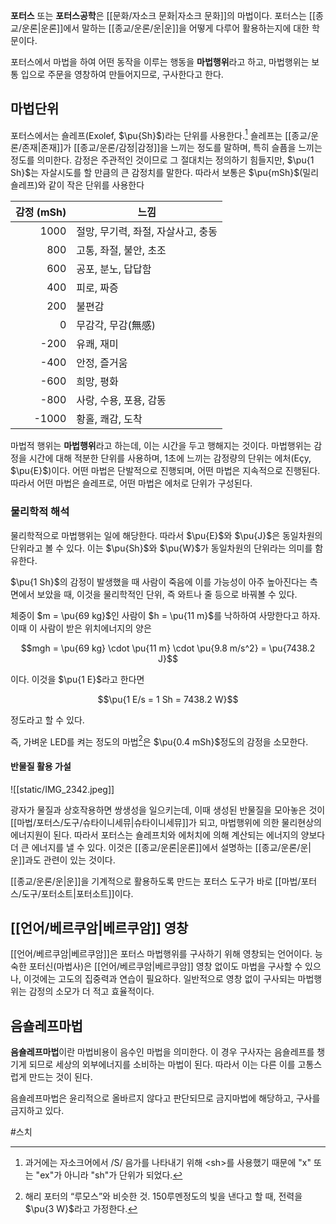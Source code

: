 **포터스** 또는 **포터스공학**은 [[문화/자소크 문화|자소크 문화]]의 마법이다. 포터스는 [[종교/운론|운론]]에서 말하는 [[종교/운론/운|운]]을 어떻게 다루어 활용하는지에 대한 학문이다.

포터스에서 마법을 하여 어떤 동작을 이루는 행동을 **마법행위**라고 하고, 마법행위는 보통 입으로 주문을 영창하여 만들어지므로, 구사한다고 한다.

## 마법단위

포터스에서는 숄레프(Exolef, $\pu{Sh}$)라는 단위를 사용한다.[^1] 숄레프는 [[종교/운론/존재|존재]]가 [[종교/운론/감정|감정]]을 느끼는 정도를 말하며, 특히 슬픔을 느끼는 정도를 의미한다. 감정은 주관적인 것이므로 그 절대치는 정의하기 힘들지만, $\pu{1 Sh}$는 자살시도를 할 만큼의 큰 감정치를 말한다. 따라서 보통은 $\pu{mSh}$(밀리숄레프)와 같이 작은 단위를 사용한다

| 감정 (mSh) | 느낌                    |
| -------: | --------------------- |
|     1000 | 절망, 무기력, 좌절, 자살사고, 충동 |
|      800 | 고통, 좌절, 불안, 초조        |
|      600 | 공포, 분노, 답답함           |
|      400 | 피로, 짜증                |
|      200 | 불편감                   |
|        0 | 무감각, 무감(無感)           |
|     -200 | 유쾌, 재미                |
|     -400 | 안정, 즐거움               |
|     -600 | 희망, 평화                |
|     -800 | 사랑, 수용, 포용, 감동        |
|    -1000 | 황홀, 쾌감, 도착            |


마법적 행위는 **마법행위**라고 하는데, 이는 시간을 두고 행해지는 것이다. 마법행위는 감정을 시간에 대해 적분한 단위를 사용하며, 1초에 느끼는 감정량의 단위는 에처(Eçy, $\pu{E}$)이다. 어떤 마법은 단발적으로 진행되며, 어떤 마법은 지속적으로 진행된다. 따라서 어떤 마법은 숄레프로, 어떤 마법은 에처로 단위가 구성된다.

### 물리학적 해석

물리학적으로 마법행위는 일에 해당한다. 따라서 $\pu{E}$와 $\pu{J}$은 동일차원의 단위라고 볼 수 있다. 이는 $\pu{Sh}$와 $\pu{W}$가 동일차원의 단위라는 의미를 함유한다.

$\pu{1 Sh}$의 감정이 발생했을 때 사람이 죽음에 이를 가능성이 아주 높아진다는 측면에서 보았을 때, 이것을 물리학적인 단위, 즉 와트나 줄 등으로 바꿔볼 수 있다.

체중이 $m = \pu{69 kg}$인 사람이 $h = \pu{11 m}$를 낙하하여 사망한다고 하자. 이때 이 사람이 받은 위치에너지의 양은 

$$mgh = \pu{69 kg} \cdot \pu{11 m} \cdot \pu{9.8 m/s^2} = \pu{7438.2 J}$$

이다. 이것을 $\pu{1 E}$라고 한다면

$$\pu{1 E/s = 1 Sh = 7438.2 W}$$

정도라고 할 수 있다.

즉, 가벼운 LED를 켜는 정도의 마법[^2]은 $\pu{0.4 mSh}$정도의 감정을 소모한다.

#### 반물질 활용 가설

![[static/IMG_2342.jpeg]]

광자가 물질과 상호작용하면 쌍생성을 일으키는데, 이때 생성된 반물질을 모아놓은 것이 [[마법/포터스/도구/슈타이니세뮤|슈타이니세뮤]]가 되고, 마법행위에 의한 물리현상의 에너지원이 된다. 따라서 포터스는 숄레프치와 에처치에 의해 계산되는 에너지의 양보다 더 큰 에너지를 낼 수 있다. 이것은 [[종교/운론|운론]]에서 설명하는 [[종교/운론/운|운]]과도 관련이 있는 것이다.

[[종교/운론/운|운]]을 기계적으로 활용하도록 만드는 포터스 도구가 바로 [[마법/포터스/도구/포터소트|포터소트]]이다.

## [[언어/베르쿠암|베르쿠암]] 영창

[[언어/베르쿠암|베르쿠암]]은 포터스 마법행위를 구사하기 위해 영창되는 언어이다. 능숙한 포터신(마법사)은 [[언어/베르쿠암|베르쿠암]] 영창 없이도 마법을 구사할 수 있으나, 이것에는 고도의 집중력과 연습이 필요하다. 일반적으로 영창 없이 구사되는 마법행위는 감정의 소모가 더 적고 효율적이다.

## 음숄레프마법

**음숄레프마법**이란 마법비용이 음수인 마법을 의미한다. 이 경우 구사자는 음숄레프를 챙기게 되므로 세상의 외부에너지를 소비하는 마법이 된다. 따라서 이는 다른 이를 고통스럽게 만드는 것이 된다.

음숄레프마법은 윤리적으로 올바르지 않다고 판단되므로 금지마법에 해당하고, 구사를 금지하고 있다.

[^1]: 과거에는 자소크어에서 /S/ 음가를 나타내기 위해 \<sh>를 사용했기 때문에 "x" 또는 "ex"가 아니라 "sh"가 단위가 되었다.

[^2]: 해리 포터의 “루모스”와 비슷한 것. 150루멘정도의 빛을 낸다고 할 때, 전력을 $\pu{3 W}$라고 가정한다.

#스치 
